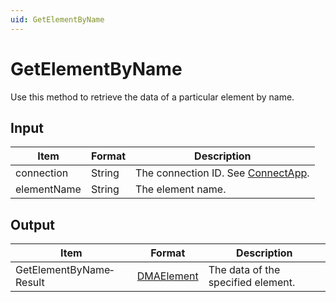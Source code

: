 ```yaml
---
uid: GetElementByName
---
```


# GetElementByName

Use this method to retrieve the data of a particular element by name.

## Input

| Item        | Format | Description                                          |
|-------------|--------|------------------------------------------------------|
| connection  | String | The connection ID. See [ConnectApp](xref:ConnectApp). |
| elementName | String | The element name.                                    |

## Output

| Item                    | Format                                               | Description                        |
|-------------------------|------------------------------------------------------|------------------------------------|
| GetElementByName­Result | [DMAElement](xref:DMAElement) | The data of the specified element. |
